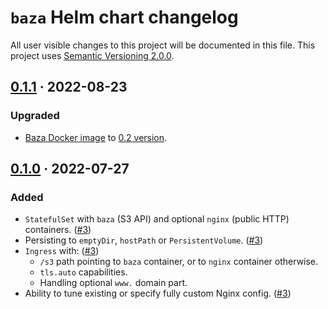 `baza` Helm chart changelog
===========================

All user visible changes to this project will be documented in this file. This project uses [Semantic Versioning 2.0.0].




## [0.1.1] · 2022-08-23
[0.1.1]: https://github.com/instrumentisto/baza/tree/helm%2Fbaza%2F0.1.1/helm/baza

### Upgraded

- [Baza Docker image] to [0.2 version][020-1].

[020-1]: https://github.com/instrumentisto/baza/releases/tag/v0.2.0




## [0.1.0] · 2022-07-27
[0.1.0]: https://github.com/instrumentisto/baza/tree/helm%2Fbaza%2F0.1.0/helm/baza

### Added

- `StatefulSet` with `baza` (S3 API) and optional `nginx` (public HTTP) containers. ([#3])
- Persisting to `emptyDir`, `hostPath` or `PersistentVolume`. ([#3])
- `Ingress` with: ([#3])
    - `/s3` path pointing to `baza` container, or to `nginx` container otherwise.
    - `tls.auto` capabilities.
    - Handling optional `www.` domain part.
- Ability to tune existing or specify fully custom Nginx config. ([#3])

[#3]: https://github.com/instrumentisto/baza/pull/3




[Baza Docker image]: https://hub.docker.com/r/instrumentisto/baza
[Nginx]: https://www.nginx.com
[Semantic Versioning 2.0.0]: https://semver.org
